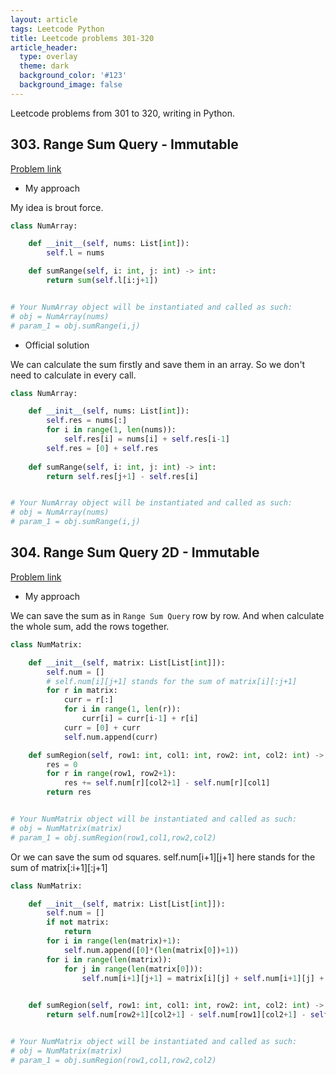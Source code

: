 ```yaml
---
layout: article
tags: Leetcode Python
title: Leetcode problems 301-320
article_header:
  type: overlay
  theme: dark
  background_color: '#123'
  background_image: false
---
```


Leetcode problems from 301 to 320, writing in Python.

<!--more-->

## 303. Range Sum Query - Immutable

[Problem link](https://leetcode.com/problems/range-sum-query-immutable/)

- My approach

My idea is brout force.

```python
class NumArray:

    def __init__(self, nums: List[int]):
        self.l = nums

    def sumRange(self, i: int, j: int) -> int:
        return sum(self.l[i:j+1])


# Your NumArray object will be instantiated and called as such:
# obj = NumArray(nums)
# param_1 = obj.sumRange(i,j)
```

- Official solution

We can calculate the sum firstly and save them in an array. So we don't need to calculate in every call.

```python
class NumArray:

    def __init__(self, nums: List[int]):
        self.res = nums[:]
        for i in range(1, len(nums)):
            self.res[i] = nums[i] + self.res[i-1]
        self.res = [0] + self.res
        
    def sumRange(self, i: int, j: int) -> int:
        return self.res[j+1] - self.res[i]


# Your NumArray object will be instantiated and called as such:
# obj = NumArray(nums)
# param_1 = obj.sumRange(i,j)
```


## 304. Range Sum Query 2D - Immutable

[Problem link](https://leetcode.com/problems/range-sum-query-2d-immutable/)

- My approach

We can save the sum as in `Range Sum Query` row by row. And when calculate the whole sum, add the rows together.

```python
class NumMatrix:

    def __init__(self, matrix: List[List[int]]):
        self.num = []
        # self.num[i][j+1] stands for the sum of matrix[i][:j+1]
        for r in matrix:
            curr = r[:]
            for i in range(1, len(r)):
                curr[i] = curr[i-1] + r[i]
            curr = [0] + curr
            self.num.append(curr)

    def sumRegion(self, row1: int, col1: int, row2: int, col2: int) -> int:
        res = 0
        for r in range(row1, row2+1):
            res += self.num[r][col2+1] - self.num[r][col1]
        return res


# Your NumMatrix object will be instantiated and called as such:
# obj = NumMatrix(matrix)
# param_1 = obj.sumRegion(row1,col1,row2,col2)
```

Or we can save the sum od squares. self.num[i+1][j+1] here stands for the sum of matrix[:i+1][:j+1]

```python
class NumMatrix:

    def __init__(self, matrix: List[List[int]]):
        self.num = []
        if not matrix:
            return
        for i in range(len(matrix)+1):
            self.num.append([0]*(len(matrix[0])+1))
        for i in range(len(matrix)):
            for j in range(len(matrix[0])):
                self.num[i+1][j+1] = matrix[i][j] + self.num[i+1][j] + self.num[i][j+1] - self.num[i][j]
        

    def sumRegion(self, row1: int, col1: int, row2: int, col2: int) -> int:
        return self.num[row2+1][col2+1] - self.num[row1][col2+1] - self.num[row2+1][col1] + self.num[row1][col1]


# Your NumMatrix object will be instantiated and called as such:
# obj = NumMatrix(matrix)
# param_1 = obj.sumRegion(row1,col1,row2,col2)
```
